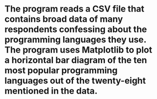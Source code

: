 # The program reads a CSV file that contains broad data of many respondents confessing about the programming languages they use. The program uses Matplotlib to plot a horizontal bar diagram of the ten most popular programming languages out of the twenty-eight mentioned in the data. 
